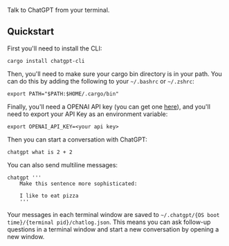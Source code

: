 Talk to ChatGPT from your terminal.


## Quickstart

First you'll need to install the CLI:

```
cargo install chatgpt-cli
```

Then, you'll need to make sure your cargo bin directory is in your path. You can do this by adding the following to your `~/.bashrc` or `~/.zshrc`:

```
export PATH="$PATH:$HOME/.cargo/bin"
```

Finally, you'll need a OPENAI API key (you can get one [here](https://platform.openai.com/account/api-keys)), and you'll need to export your API Key as an environment variable:


```
export OPENAI_API_KEY=<your api key>
```


Then you can start a conversation with ChatGPT:

```
chatgpt what is 2 + 2
```

You can also send multiline messages:

```
chatgpt '''
    Make this sentence more sophisticated:

    I like to eat pizza
    '''
```

Your messages in each terminal window are saved to `~/.chatgpt/{OS boot time}/{terminal pid}/chatlog.json`. This means you can ask follow-up questions in a terminal window and start a new conversation by opening a new window.
